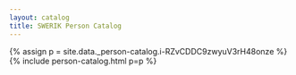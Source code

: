 ```yaml
---
layout: catalog
title: SWERIK Person Catalog
---
```

{% assign p = site.data._person-catalog.i-RZvCDDC9zwyuV3rH48onze %}
{% include person-catalog.html p=p %}

